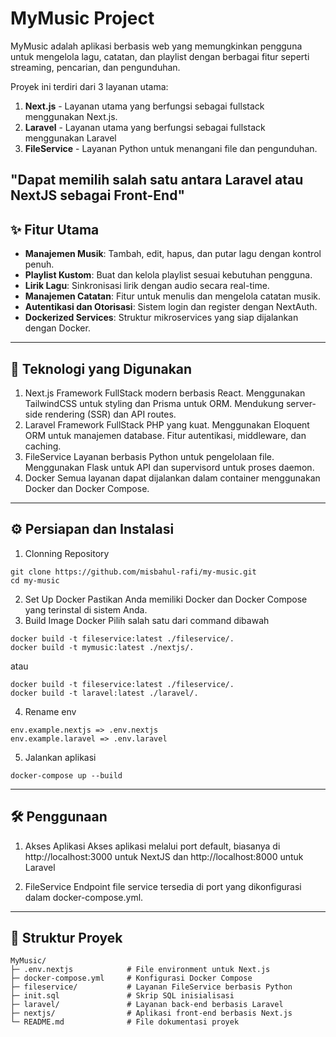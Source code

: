# MyMusic Project

MyMusic adalah aplikasi berbasis web yang memungkinkan pengguna untuk mengelola lagu, catatan, dan playlist dengan berbagai fitur seperti streaming, pencarian, dan pengunduhan.

Proyek ini terdiri dari 3 layanan utama:
1. **Next.js** - Layanan utama yang berfungsi sebagai fullstack menggunakan Next.js.
2. **Laravel** - Layanan utama yang berfungsi sebagai fullstack menggunakan Laravel
3. **FileService** - Layanan Python untuk menangani file dan pengunduhan.

"Dapat memilih salah satu antara Laravel atau NextJS sebagai Front-End"
---
## ✨ Fitur Utama
- **Manajemen Musik**: Tambah, edit, hapus, dan putar lagu dengan kontrol penuh.
- **Playlist Kustom**: Buat dan kelola playlist sesuai kebutuhan pengguna.
- **Lirik Lagu**: Sinkronisasi lirik dengan audio secara real-time.
- **Manajemen Catatan**: Fitur untuk menulis dan mengelola catatan musik.
- **Autentikasi dan Otorisasi**: Sistem login dan register dengan NextAuth.
- **Dockerized Services**: Struktur mikroservices yang siap dijalankan dengan Docker.
---
## 🚀 Teknologi yang Digunakan
1. Next.js
Framework FullStack modern berbasis React.
Menggunakan TailwindCSS untuk styling dan Prisma untuk ORM.
Mendukung server-side rendering (SSR) dan API routes.
2. Laravel
Framework FullStack PHP yang kuat.
Menggunakan Eloquent ORM untuk manajemen database.
Fitur autentikasi, middleware, dan caching.
3. FileService
Layanan berbasis Python untuk pengelolaan file.
Menggunakan Flask untuk API dan supervisord untuk proses daemon.
4. Docker
Semua layanan dapat dijalankan dalam container menggunakan Docker dan Docker Compose.
---
## ⚙️ Persiapan dan Instalasi
1. Clonning Repository
```plaintext
git clone https://github.com/misbahul-rafi/my-music.git
cd my-music
```
2. Set Up Docker
Pastikan Anda memiliki Docker dan Docker Compose yang terinstal di sistem Anda.
3. Build Image Docker
Pilih salah satu dari command dibawah
```plaintext
docker build -t fileservice:latest ./fileservice/.
docker build -t mymusic:latest ./nextjs/.
```
atau
```plaintext
docker build -t fileservice:latest ./fileservice/.
docker build -t laravel:latest ./laravel/.
```
4. Rename env
```plaintext
env.example.nextjs => .env.nextjs
env.example.laravel => .env.laravel
```
5. Jalankan aplikasi
```plaintext
docker-compose up --build
```
---
## 🛠️ Penggunaan
1. Akses Aplikasi
Akses aplikasi melalui port default, biasanya di http://localhost:3000 untuk NextJS dan http://localhost:8000 untuk Laravel

3. FileService
Endpoint file service tersedia di port yang dikonfigurasi dalam docker-compose.yml.
---
## 📁 Struktur Proyek
```plaintext
MyMusic/
├─ .env.nextjs            # File environment untuk Next.js
├─ docker-compose.yml     # Konfigurasi Docker Compose
├─ fileservice/           # Layanan FileService berbasis Python
├─ init.sql               # Skrip SQL inisialisasi
├─ laravel/               # Layanan back-end berbasis Laravel
├─ nextjs/                # Aplikasi front-end berbasis Next.js
└─ README.md              # File dokumentasi proyek
```
